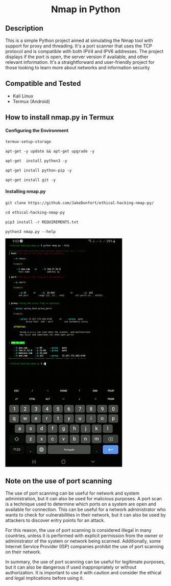 <h1 align="center">Nmap in Python</h1>

<h2>Description</h2>

<p>
    This is a simple Python project aimed at simulating the Nmap tool with support for proxy and threading. It's a port scanner that uses the TCP protocol and is compatible with both IPV4 and IPV6 addresses. The project displays if the port is open, the server version if available, and other relevant information. It's a straightforward and user-friendly project for those looking to learn more about networks and information security
</p>

<h2>Compatible and Tested</h2>

<ul>

  <li>Kali Linux</li>

  <li>Termux (Android)</li>

</ul>

<h2>How to install nmap.py in Termux</h2>

<h4>Configuring the Environment</h4>

```
termux-setup-storage
```
```
apt-get -y update && apt-get upgrade -y
```
```
apt-get  install python3 -y
```
```
apt-get install python-pip -y
```
```
apt-get install git -y
```

<h4>Installing nmap.py</h4>

```
git clone https://github.com/JakeDonfort/ethical-hacking-nmap-py/
```
```
cd ethical-hacking-nmap-py
```
```
pip3 install -r REQUIREMENTS.txt
```
```
python3 nmap.py --help
```


![nmap example gif](https://github.com/JakeDonfort/ethical-hacking-nmap-py/blob/main/nmap_example.gif)


<h2>Note on the use of port scanning</h2>

<p>
The use of port scanning can be useful for network and system administration, but it can also be used for malicious purposes. A port scan is a technique used to determine which ports on a system are open and available for connection. This can be useful for a network administrator who wants to check for vulnerabilities in their network, but it can also be used by attackers to discover entry points for an attack.
</p>

<p>
For this reason, the use of port scanning is considered illegal in many countries, unless it is performed with explicit permission from the owner or administrator of the system or network being scanned. Additionally, some Internet Service Provider (ISP) companies prohibit the use of port scanning on their network.
</p>

<p>
In summary, the use of port scanning can be useful for legitimate purposes, but it can also be dangerous if used inappropriately or without authorization. It is important to use it with caution and consider the ethical and legal implications before using it.
</p>


